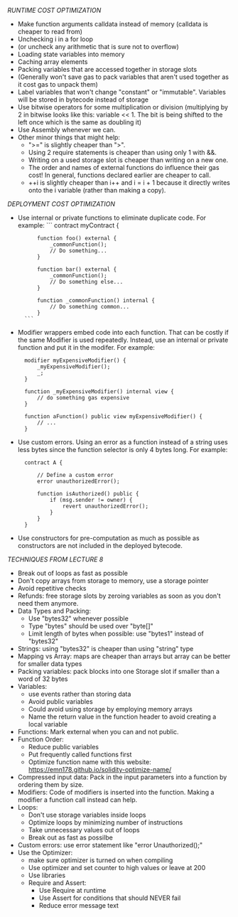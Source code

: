 
*RUNTIME COST OPTIMIZATION*

- Make function arguments calldata instead of memory (calldata is cheaper to read from)
- Unchecking i in a for loop 
- (or uncheck any arithmetic that is sure not to overflow)
- Loading state variables into memory
- Caching array elements
- Packing variables that are accessed together in storage slots
- (Generally won't save gas to pack variables that aren't used together as it cost gas to unpack them)
- Label variables that won't change "constant" or "immutable".  Variables will be stored in bytecode instead of storage
- Use bitwise operators for some multiplication or division (multiplying by 2 in bitwise looks like this: variable << 1.  The bit is being shifted to the left once which is the same as doubling it)
- Use Assembly whenever we can. 
- Other minor things that might help:
    - ">=" is slightly cheaper than ">".
    - Using 2 require statements is cheaper than using only 1 with &&.
    - Writing on a used storage slot is cheaper than writing on a new one.
    - The order and names of external functions do influence their gas cost! In general, functions declared earlier are cheaper to call.
    - ++i is slightly cheaper than i++ and i = i + 1 because it directly writes onto the i variable (rather than making a copy).


*DEPLOYMENT COST OPTIMIZATION*

- Use internal or private functions to eliminate duplicate code. For example:
        ```
        contract myContract {

            function foo() external {
                _commonFunction();
                // Do something...
            }
            
            function bar() external {
                _commonFunction();
                // Do something else...
            }
            
            function _commonFunction() internal {
                // Do something common...
            }
        ```

- Modifier wrappers embed code into each function.  That can be costly if the same Modifier is used repeatedly. 
  Instead, use an internal or private function and put it in the modifer.  For example:
  ```
    modifier myExpensiveModifier() {
        _myExpensiveModifier();
        _;
    }

    function _myExpensiveModifier() internal view {
        // do something gas expensive
    }

    function aFunction() public view myExpensiveModifier() {
        // ...
    }
  ```

- Use custom errors. Using an error as a function instead of a string uses less bytes 
  since the function selector is only 4 bytes long. For example:
  ```
    contract A {

        // Define a custom error
        error unauthorizedError();
        
        function isAuthorized() public {
            if (msg.sender != owner) {
                revert unauthorizedError();
            }
        }
    }
  ```

- Use constructors for pre-computation as much as possible as constructors are not included in the deployed bytecode.

*TECHNIQUES FROM LECTURE 8*

- Break out of loops as fast as possible
- Don't copy arrays from storage to memory, use a storage pointer
- Avoid repetitive checks
- Refunds: free storage slots by zeroing variables as soon as you don't need them anymore.
- Data Types and Packing:
    - Use "bytes32" whenever possible
    - Type "bytes" should be used over "byte[]"
    - Limit length of bytes when possible: use "bytes1" instead of "bytes32"
- Strings: using "bytes32" is cheaper than using "string" type
- Mapping vs Array: maps are cheaper than arrays but array can be better for smaller data types
- Packing variables: pack blocks into one Storage slot if smaller than a word of 32 bytes
- Variables:
    - use events rather than storing data
    - Avoid public variables
    - Could avoid using storage by employing memory arrays
    - Name the return value in the function header to avoid creating a local variable
- Functions: Mark external when you can and not public.
- Function Order:
    - Reduce public variables
    - Put frequently called functions first
    - Optimize function name with this website: https://emn178.github.io/solidity-optimize-name/
- Compressed input data: Pack in the input parameters into a function by ordering them by size.
- Modifiers: Code of modifiers is inserted into the function. Making a modifier a function call instead can help.
- Loops:
    - Don't use storage variables inside loops
    - Optimize loops by minimizing number of instructions
    - Take unnecessary values out of loops
    - Break out as fast as possilbe
- Custom errors: use error statement like "error Unauthorized();"
- Use the Optimizer:
    - make sure optimizer is turned on when compiling
    - Use optimizer and set counter to high values or leave at 200
    - Use libraries
    - Require and Assert:
        - Use Require at runtime
        - Use Assert for conditions that should NEVER fail
        - Reduce error message text
